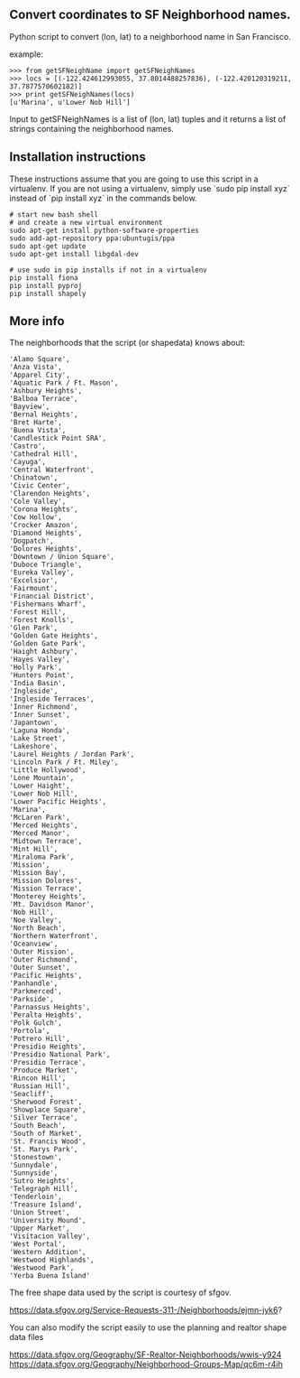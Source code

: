 <h2>Convert coordinates to SF Neighborhood names.</h2>

Python script to convert (lon, lat) to a neighborhood name in San Francisco.

example:
```
>>> from getSFNeighName import getSFNeighNames
>>> locs = [(-122.424612993055, 37.8014488257836), (-122.420120319211, 37.7877570602182)]
>>> print getSFNeighNames(locs)
[u'Marina', u'Lower Nob Hill']
```

Input to getSFNeighNames is a list of (lon, lat) tuples and
it returns a list of strings containing the neighborhood names.


<h2>Installation instructions</h2>
These instructions assume that you are going to use this script
in a virtualenv. If you are not using a virtualenv, simply use `sudo
pip install xyz` instead of `pip install xyz` in the commands below.


```
# start new bash shell
# and create a new virtual environment
sudo apt-get install python-software-properties
sudo add-apt-repository ppa:ubuntugis/ppa
sudo apt-get update
sudo apt-get install libgdal-dev

# use sudo in pip installs if not in a virtualenv
pip install fiona
pip install pyproj
pip install shapely
```

<h2>More info</h2>

The neighborhoods that the script (or shapedata) knows about:

```
'Alamo Square',
'Anza Vista',
'Apparel City',
'Aquatic Park / Ft. Mason',
'Ashbury Heights',
'Balboa Terrace',
'Bayview',
'Bernal Heights',
'Bret Harte',
'Buena Vista',
'Candlestick Point SRA',
'Castro',
'Cathedral Hill',
'Cayuga',
'Central Waterfront',
'Chinatown',
'Civic Center',
'Clarendon Heights',
'Cole Valley',
'Corona Heights',
'Cow Hollow',
'Crocker Amazon',
'Diamond Heights',
'Dogpatch',
'Dolores Heights',
'Downtown / Union Square',
'Duboce Triangle',
'Eureka Valley',
'Excelsior',
'Fairmount',
'Financial District',
'Fishermans Wharf',
'Forest Hill',
'Forest Knolls',
'Glen Park',
'Golden Gate Heights',
'Golden Gate Park',
'Haight Ashbury',
'Hayes Valley',
'Holly Park',
'Hunters Point',
'India Basin',
'Ingleside',
'Ingleside Terraces',
'Inner Richmond',
'Inner Sunset',
'Japantown',
'Laguna Honda',
'Lake Street',
'Lakeshore',
'Laurel Heights / Jordan Park',
'Lincoln Park / Ft. Miley',
'Little Hollywood',
'Lone Mountain',
'Lower Haight',
'Lower Nob Hill',
'Lower Pacific Heights',
'Marina',
'McLaren Park',
'Merced Heights',
'Merced Manor',
'Midtown Terrace',
'Mint Hill',
'Miraloma Park',
'Mission',
'Mission Bay',
'Mission Dolores',
'Mission Terrace',
'Monterey Heights',
'Mt. Davidson Manor',
'Nob Hill',
'Noe Valley',
'North Beach',
'Northern Waterfront',
'Oceanview',
'Outer Mission',
'Outer Richmond',
'Outer Sunset',
'Pacific Heights',
'Panhandle',
'Parkmerced',
'Parkside',
'Parnassus Heights',
'Peralta Heights',
'Polk Gulch',
'Portola',
'Potrero Hill',
'Presidio Heights',
'Presidio National Park',
'Presidio Terrace',
'Produce Market',
'Rincon Hill',
'Russian Hill',
'Seacliff',
'Sherwood Forest',
'Showplace Square',
'Silver Terrace',
'South Beach',
'South of Market',
'St. Francis Wood',
'St. Marys Park',
'Stonestown',
'Sunnydale',
'Sunnyside',
'Sutro Heights',
'Telegraph Hill',
'Tenderloin',
'Treasure Island',
'Union Street',
'University Mound',
'Upper Market',
'Visitacion Valley',
'West Portal',
'Western Addition',
'Westwood Highlands',
'Westwood Park',
'Yerba Buena Island'
```

The free shape data used by the script is courtesy of sfgov.

https://data.sfgov.org/Service-Requests-311-/Neighborhoods/ejmn-jyk6?

You can also modify the script easily to use the planning and
realtor shape data files

https://data.sfgov.org/Geography/SF-Realtor-Neighborhoods/wwis-y924
https://data.sfgov.org/Geography/Neighborhood-Groups-Map/qc6m-r4ih
